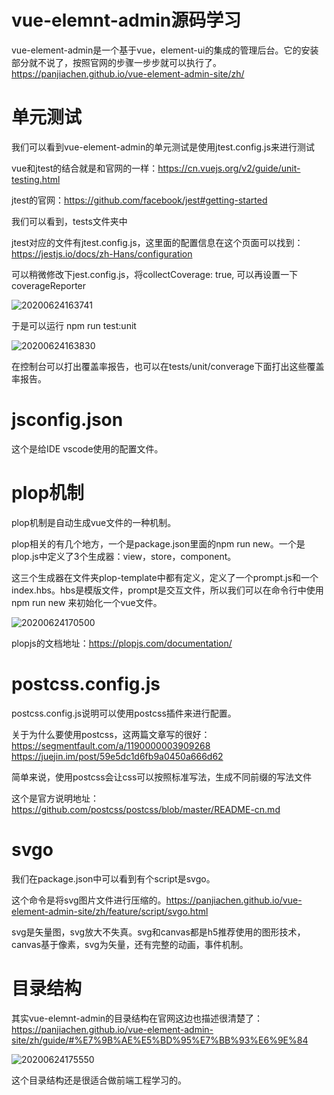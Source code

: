 # vue-elemnt-admin源码学习

vue-element-admin是一个基于vue，element-ui的集成的管理后台。它的安装部分就不说了，按照官网的步骤一步步就可以执行了。
https://panjiachen.github.io/vue-element-admin-site/zh/



# 单元测试

我们可以看到vue-element-admin的单元测试是使用jtest.config.js来进行测试

vue和jtest的结合就是和官网的一样：https://cn.vuejs.org/v2/guide/unit-testing.html

jtest的官网：https://github.com/facebook/jest#getting-started

我们可以看到，tests文件夹中

jtest对应的文件有jtest.config.js，这里面的配置信息在这个页面可以找到：https://jestjs.io/docs/zh-Hans/configuration

可以稍微修改下jest.config.js，将collectCoverage: true, 可以再设置一下coverageReporter

![20200624163741](http://tuchuang.funaio.cn/md/20200624163741.png)

于是可以运行 npm run test:unit 

![20200624163830](http://tuchuang.funaio.cn/md/20200624163830.png)

在控制台可以打出覆盖率报告，也可以在tests/unit/converage下面打出这些覆盖率报告。

# jsconfig.json

这个是给IDE vscode使用的配置文件。

# plop机制

plop机制是自动生成vue文件的一种机制。

plop相关的有几个地方，一个是package.json里面的npm run new。一个是plop.js中定义了3个生成器：view，store，component。

这三个生成器在文件夹plop-template中都有定义，定义了一个prompt.js和一个index.hbs。hbs是模版文件，prompt是交互文件，所以我们可以在命令行中使用npm run new 来初始化一个vue文件。

![20200624170500](http://tuchuang.funaio.cn/md/20200624170500.png)

plopjs的文档地址：https://plopjs.com/documentation/

# postcss.config.js

postcss.config.js说明可以使用postcss插件来进行配置。

关于为什么要使用postcss，这两篇文章写的很好： 
https://segmentfault.com/a/1190000003909268
https://juejin.im/post/59e5dc1d6fb9a0450a666d62

简单来说，使用postcss会让css可以按照标准写法，生成不同前缀的写法文件

这个是官方说明地址：https://github.com/postcss/postcss/blob/master/README-cn.md

# svgo

我们在package.json中可以看到有个script是svgo。

这个命令是将svg图片文件进行压缩的。https://panjiachen.github.io/vue-element-admin-site/zh/feature/script/svgo.html

svg是矢量图，svg放大不失真。svg和canvas都是h5推荐使用的图形技术，canvas基于像素，svg为矢量，还有完整的动画，事件机制。

# 目录结构

其实vue-elemnt-admin的目录结构在官网这边也描述很清楚了：
https://panjiachen.github.io/vue-element-admin-site/zh/guide/#%E7%9B%AE%E5%BD%95%E7%BB%93%E6%9E%84

![20200624175550](http://tuchuang.funaio.cn/md/20200624175550.png)

这个目录结构还是很适合做前端工程学习的。



